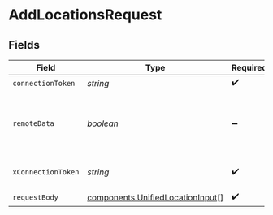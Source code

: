 # AddLocationsRequest


## Fields

| Field                                                                                | Type                                                                                 | Required                                                                             | Description                                                                          |
| ------------------------------------------------------------------------------------ | ------------------------------------------------------------------------------------ | ------------------------------------------------------------------------------------ | ------------------------------------------------------------------------------------ |
| `connectionToken`                                                                    | *string*                                                                             | :heavy_check_mark:                                                                   | N/A                                                                                  |
| `remoteData`                                                                         | *boolean*                                                                            | :heavy_minus_sign:                                                                   | Set to true to include data from the original Hris software.                         |
| `xConnectionToken`                                                                   | *string*                                                                             | :heavy_check_mark:                                                                   | The connection token                                                                 |
| `requestBody`                                                                        | [components.UnifiedLocationInput](../../models/components/unifiedlocationinput.md)[] | :heavy_check_mark:                                                                   | N/A                                                                                  |